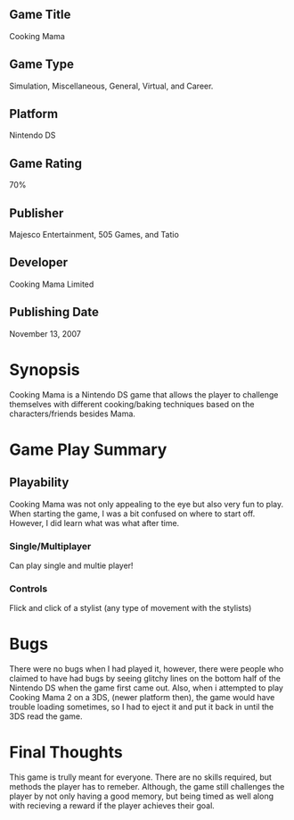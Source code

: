 ## Game Title
Cooking Mama
## Game Type
Simulation, Miscellaneous, General, Virtual, and Career.
## Platform
Nintendo DS
## Game Rating
70%
## Publisher
Majesco Entertainment, 505 Games, and Tatio
## Developer
Cooking Mama Limited
## Publishing Date
November 13, 2007
# Synopsis
Cooking Mama is a Nintendo DS game that allows the player to challenge themselves with different cooking/baking techniques based on the characters/friends besides Mama. 

# Game Play Summary
## Playability
Cooking Mama was not only appealing to the eye but also very fun to play. When starting the game, I was a bit confused on where to start off. However, I did learn what was what after time. 
### Single/Multiplayer
Can play single and multie player!
### Controls
Flick and click of a stylist (any type of movement with the stylists)
# Bugs
There were no bugs when I had played it, however, there were people who claimed to have had bugs by seeing glitchy lines on the bottom half of the Nintendo DS  when the game first came out. Also, when i attempted to play Cooking Mama 2 on a 3DS, (newer platform then), the game would have trouble loading sometimes, so I had to eject it and put it back in until the 3DS read the game.
# Final Thoughts
This game is trully meant for everyone. There are no skills required, but methods the player has to remeber. Although, the game still challenges the player by not only having a good memory, but being timed as well along with recieving a reward if the player achieves their goal. 

